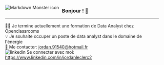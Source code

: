 <img src="https://www.silvertouchtech.co.uk/wp-content/uploads/2020/05/big-data-banner.jpg"
     alt="Markdown Monster icon"
     style="float: left; margin-right: 10px;" />

### Bonjour ! 👋

----
👨‍🎓 Je termine actuellement une formation de Data Analyst chez Openclassrooms  
💡 Je souhaite occuper un poste de data analyst dans le domaine de l'énergie  
📧 Me contacter: jordan.91540@hotmail.fr  
<img src="https://i.stack.imgur.com/gVE0j.png" alt="linkedin"> Se connecter avec moi: https://www.linkedin.com/in/jordanleclerc2



